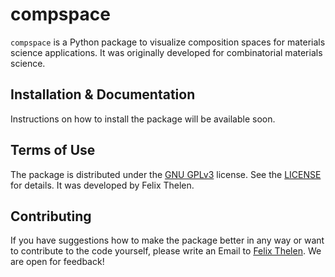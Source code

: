 # compspace

`compspace` is a Python package to visualize composition spaces for materials science applications. It was originally
developed for combinatorial materials science.

## Installation & Documentation

Instructions on how to install the package will be available soon.

## Terms of Use

The package is distributed under the [GNU GPLv3](https://www.gnu.org/licenses/quick-guide-gplv3.html) license. See the [LICENSE](LICENSE) for details. It was developed 
by Felix Thelen.

## Contributing

If you have suggestions how to make the package better in any way or want to contribute to the code yourself, please 
write an Email to [Felix Thelen](felix.thelen@ruhr-uni-bochum.de). We are open for feedback!
